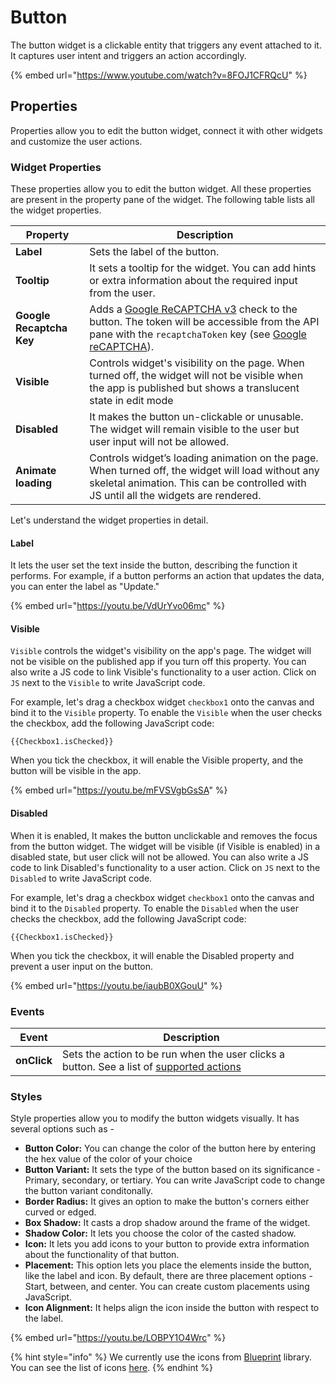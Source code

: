 # Button

The button widget is a clickable entity that triggers any event attached to it. It captures user intent and triggers an action accordingly.

{% embed url="https://www.youtube.com/watch?v=8FOJ1CFRQcU" %}

## Properties

Properties allow you to edit the button widget, connect it with other widgets and customize the user actions.

### Widget Properties

These properties allow you to edit the button widget. All these properties are present in the property pane of the widget. The following table lists all the widget properties.

| Property                 | Description                                                                                                                                                                                                      |
| ------------------------ | ---------------------------------------------------------------------------------------------------------------------------------------------------------------------------------------------------------------- |
| **Label**                | Sets the label of the button.                                                                                                                                                                                    |
| **Tooltip**              | It sets a tooltip for the widget. You can add hints or extra information about the required input from the user.                                                                                                 |
| **Google Recaptcha Key** | Adds a [Google ReCAPTCHA v3](https://www.google.com/recaptcha/) check to the button. The token will be accessible from the API pane with the `recaptchaToken` key (see [Google reCAPTCHA](google-recaptcha.md)). |
| **Visible**              | Controls widget's visibility on the page. When turned off, the widget will not be visible when the app is published but shows a translucent state in edit mode                                                   |
| **Disabled**             | It makes the button un-clickable or unusable. The widget will remain visible to the user but user input will not be allowed.                                                                                     |
| **Animate loading**      | Controls widget’s loading animation on the page. When turned off, the widget will load without any skeletal animation. This can be controlled with JS until all the widgets are rendered.                        |

Let's understand the widget properties in detail.

#### Label

It lets the user set the text inside the button, describing the function it performs. For example, if a button performs an action that updates the data, you can enter the label as "Update."

{% embed url="https://youtu.be/VdUrYvo06mc" %}

#### Visible

`Visible` controls the widget's visibility on the app's page. The widget will not be visible on the published app if you turn off this property. You can also write a JS code to link Visible's functionality to a user action. Click on `JS` next to the `Visible` to write JavaScript code.

For example, let's drag a checkbox widget `checkbox1` onto the canvas and bind it to the `Visible` property. To enable the `Visible` when the user checks the checkbox, add the following JavaScript code:

```
{{Checkbox1.isChecked}}
```

When you tick the checkbox, it will enable the Visible property, and the button will be visible in the app.

{% embed url="https://youtu.be/mFVSVgbGsSA" %}

#### Disabled

When it is enabled, It makes the button unclickable and removes the focus from the button widget. The widget will be visible (if Visible is enabled) in a disabled state, but user click will not be allowed. You can also write a JS code to link Disabled's functionality to a user action. Click on `JS` next to the `Disabled` to write JavaScript code.

For example, let's drag a checkbox widget `checkbox1` onto the canvas and bind it to the `Disabled` property. To enable the `Disabled` when the user checks the checkbox, add the following JavaScript code:

```
{{Checkbox1.isChecked}}
```

When you tick the checkbox, it will enable the Disabled property and prevent a user input on the button.

{% embed url="https://youtu.be/iaubB0XGouU" %}

### Events

| Event       | Description                                                                                                                                        |
| ----------- | -------------------------------------------------------------------------------------------------------------------------------------------------- |
| **onClick** | Sets the action to be run when the user clicks a button. See a list of [supported actions](../../core-concepts/writing-code/appsmith-framework.md) |

### Styles

Style properties allow you to modify the button widgets visually. It has several options such as -

* **Button Color:** You can change the color of the button here by entering the hex value of the color of your choice
* **Button Variant:** It sets the type of the button based on its significance - Primary, secondary, or tertiary. You can write JavaScript code to change the button variant conditonally.
* **Border Radius:** It gives an option to make the button's corners either curved or edged.
* **Box Shadow:** It casts a drop shadow around the frame of the widget.
* **Shadow Color:** It lets you choose the color of the casted shadow.
* **Icon:** It lets you add icons to your button to provide extra information about the functionality of that button.
* **Placement:** This option lets you place the elements inside the button, like the label and icon. By default, there are three placement options - Start, between, and center. You can create custom placements using JavaScript.
* **Icon Alignment:** It helps align the icon inside the button with respect to the label.

{% embed url="https://youtu.be/LOBPY1O4Wrc" %}

{% hint style="info" %}
We currently use the icons from [Blueprint](https://blueprintjs.com) library. You can see the list of icons [here](https://blueprintjs.com/docs/#icons).
{% endhint %}
